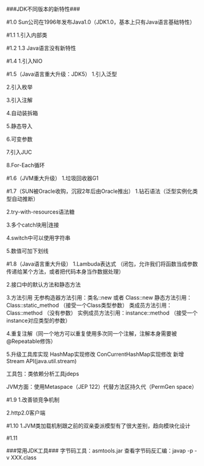 
###JDK不同版本的新特性###

#1.0
Sun公司在1996年发布Java1.0（JDK1.0，基本上只有Java语言基础特性）

#1.1
1.引入内部类

#1.2 1.3
Java语言没有新特性

#1.4
1.引入NIO

#1.5（Java语言重大升级：JDK5）
1.引入泛型

2.引入枚举

3.引入注解

4.自动装拆箱

5.静态导入

6.可变参数

7.引入JUC

8.For-Each循环

#1.6（JVM重大升级）
1.垃圾回收器G1

#1.7（SUN被Oracle收购，沉寂2年后由Oracle推出）
1.钻石语法（泛型实例化类型自动推断）

2.try-with-resources语法糖

3.多个catch块用|连接

4.switch中可以使用字符串

5.数值可加下划线


#1.8（Java语言重大升级）
1.Lambuda表达式
（闭包，允许我们将函数当成参数传递给某个方法，或者把代码本身当作数据处理）

2.接口中的默认方法和静态方法

3.方法引用
 无参构造器方法引用：类名::new 或者 Class<T>::new
 静态方法引用：Class::static_method （接受一个Class类型参数）
 类成员方法引用：Class::method （没有参数）
 实例成员方法引用：instance::method （接受一个instance对应类型的参数）
 
4.重复注解（同一个地方可以重复使用多次同一个注解，注解本身需要被@Repeatable修饰）

5.升级工具库实现
    HashMap实现修改
    ConCurrentHashMap实现修改
    新增Stream API(java.util.stream)
    
工具包：类依赖分析工具jdeps

JVM方面：使用Metaspace（JEP 122）代替方法区持久代（PermGen space）

#1.9
1.改善锁竞争机制

2.http2.0客户端

#1.10
1.JVM类加载机制跟之前的双亲委派模型有了很大差别，趋向模块化设计

#1.11



###常用JDK工具###
字节码工具：asmtools.jar
查看字节码反汇编：javap -p -v XXX.class
